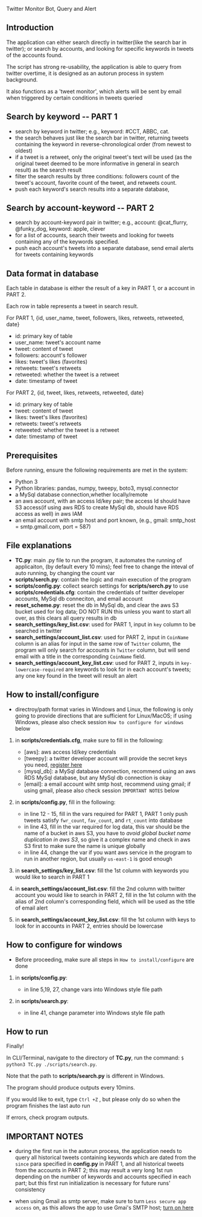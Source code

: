 Twitter Monitor Bot, Query and Alert

## Introduction

The application can either search directly in twitter(like the search bar in twitter); or search by accounts, and looking for specific keywords in tweets of the accounts found.

The script has strong re-usability, the application is able to query from twitter overtime, it is designed as an autorun process in system background.

It also functions as a 'tweet monitor', which alerts will be sent by email when triggered by certain conditions in tweets queried

## Search by keyword -- PART 1

 - search by keyword in twitter; e.g., keyword: #CCT, ABBC, cat.
 - the search behaves just like the search bar in twitter, returning tweets containing the keyword in reverse-chronological order (from newest to oldest)
 - if a tweet is a retweet, only the original tweet's text will be used (as the original tweet deemed to be more informative in general in search result) as the search result
 - filter the search results by three conditions: followers count of the tweet's account, favorite count of the tweet, and retweets count.
 - push each keyword's search results into a separate database, 

## Search by account-keyword -- PART 2

- search by account-keyword pair in twitter; e.g., account: @cat_flurry, @funky_dog, keyword: apple, clever
- for a list of accounts, search their tweets and looking for tweets containing  any of the keywords specified.
- push each account's tweets into a separate database, send email alerts for tweets containing keywords 

## Data format in database

Each table in database is either the result of a key in PART 1, or a account in PART 2.

Each row in table represents a tweet in search result.

For PART 1, {id, user_name, tweet, followers, likes, retweets, retweeted, date}
- id: primary key of table
- user_name: tweet's account name
- tweet: content of tweet
- followers: account's follower
- likes: tweet's likes (favorites)
- retweets: tweet's retweets
- retweeted: whether the tweet is a retweet
- date: timestamp of tweet 


For PART 2, {id, tweet, likes, retweets, retweeted, date}
- id: primary key of table
- tweet: content of tweet
- likes: tweet's likes (favorites)
- retweets: tweet's retweets
- retweeted: whether the tweet is a retweet
- date: timestamp of tweet 

## Prerequisites

Before running, ensure the following requirements are met in the system:

-  Python 3
- Python libraries: pandas, numpy, tweepy, boto3, mysql.connector
- a MySql database connection,whether locally/remote
- an aws account, with an access Id/key pair; the access Id should have S3 access(if using aws RDS to create MySql db, should have RDS access as well) in aws IAM
- an email account with smtp host and port known, (e.g., gmail: smtp_host = smtp.gmail.com, port = 587)

## File explanations

- **TC.py**: main .py file to run the program, it automates the running of applicaiton, (by default every 10 mins); feel free to change the inteval of auto running, by changing the count var
- **scripts/serch.py**: contain the logic and main execution of the program
- **scripts/config.py**: collect search settings for  **scripts/serch.py** to use
- **scripts/credentials.cfg**: contain the credentials of twitter developer accounts, MySql db conneciton, and email account
- **reset_scheme.py**: reset the db in MySql db, and clear the aws S3 bucket used for log data; DO NOT RUN this unless you want to start all over, as this clears all query results in db
- **search_settings/key_list.csv**: used for PART 1, input in `key` column to be searched in twitter
- **search_settings/account_list.csv**: used for PART 2, input in `CoinName` column  is an alias for input in the same row of `Twitter` column, the program will only search for accounts  in `Twitter` column, but will send email with a title in the corresponding `CoinName` field. 
- **search_settings/account_key_list.csv**: used for PART 2, inputs in `key-lowercase-required` are keywords to look for in each account's tweets; any one key found in the tweet will result an alert   

## How to install/configure

*  directroy/path format  varies in Windows and Linux, the following is only going to provide directions that are sufficient for Linux/MacOS; if using Windows, please also check session `How to configure for windows` below

1. in **scripts/credentials.cfg**, make sure to fill in the following:
    - [aws]: aws access Id/key credentials
    - [tweepy]: a twitter developer account will provide the secret keys you need, [register here](https://developer.twitter.com/apps)
    - [mysql_db]: a MySql database connection, recommend using an aws RDS MySql database, but any MySql db connection is okay
    - [email]: a email account wiht smtp host, recommend using gmail; if using gmail, please also check session `IMPORTANT NOTES` below

2. in **scripts/config.py**, fill in the following:
    -  in line 12 - 15, fill in the vars required for PART 1, PART 1 only push tweets satisfy `fwr_count`, `fav_count`, and `rt_count` into database
    - in line 43, fill in the var required for log data, this var should be the name of a bucket in aws S3, you have to _avoid global bucket name duplication in aws S3_, so give it a complex name and check in aws S3 first to make sure the name is unique globally
    - in line 44, change the var if you want aws service in the program to run in another region, but usually `us-east-1` is good enough

3. in **search_settings/key_list.csv**: fill the 1st column with keywords you would like to search in PART 1

4. in **search_settings/account_list.csv**: fill the 2nd column with twitter account you would like to search in PART 2, fill in the 1st column with the alias of 2nd column's corresponding field, which will be used as the title of email alert

5. in **search_settings/account_key_list.csv**: fill the 1st column with keys to look for in accounts in PART 2, entries should be lowercase

## How to configure for windows

* Before proceeding, make sure all steps in `How to install/configure` are done

1. in **scripts/config.py**:
    - in line 5,19, 27, change vars into Windows style file path

2. in **scripts/search.py**:
    - in line 41, change parameter into Windows style file path

## How to run

Finally!

In CLI/Terminal, navigate to the directory of  **TC.py**, run the command: `$ python3 TC.py ./scripts/search.py`.

Note that the path to **scripts/search.py** is different in Windows.

The program should produce outputs every 10mins.

If you would like to exit, type `Ctrl +Z` , but please only do so when the program finishes the last auto run

If errors, check program outputs.

## IMPORTANT NOTES

- during the first run in the autorun process, the application needs to query all historical tweets containing keywords which are dated from the `since` para specified in **config.py** in PART 1, and all historical tweets from the accounts in PART 2; this may result a very long 1st run depending on the number of keywords and accounts specified in each part; but this first run initialization is necessary for future runs' consistency 

- when using Gmail as smtp server, make sure to turn `Less secure app access` on, as this allows the app to use Gmai's SMTP host; [turn on here](https://myaccount.google.com/lesssecureapps)

